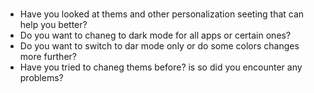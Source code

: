 #  

- Have you looked at thems and other personalization seeting that can help you better?
- Do you want to chaneg to dark mode for all apps or certain ones?
- Do you want to switch to dar mode only or do some colors changes more further?
- Have you tried to chaneg thems before? is so did you encounter any problems?

